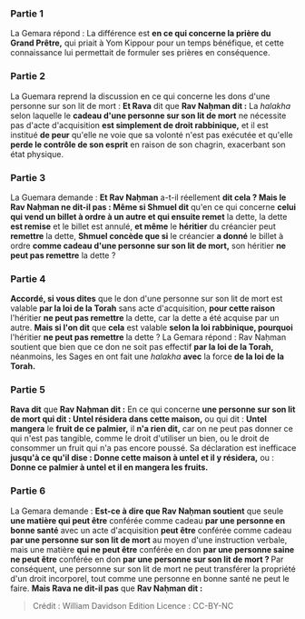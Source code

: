 
### Partie 1
La Gemara répond : La différence est <b>en ce qui concerne la prière du Grand Prêtre,</b> qui priait à Yom Kippour pour un temps bénéfique, et cette connaissance lui permettait de formuler ses prières en conséquence.

### Partie 2
La Guemara reprend la discussion en ce qui concerne les dons d'une personne sur son lit de mort : <b>Et Rava</b> dit que <b>Rav Naḥman dit :</b> La <i>halakha</i> selon laquelle le <b>cadeau d'une personne sur son lit de mort</b> ne nécessite pas d'acte d'acquisition <b>est simplement de droit rabbinique,</b> et il est institué <b>de peur</b> qu'elle ne voie que sa volonté n'est pas exécutée et qu'elle <b>perde le contrôle de son esprit</b> en raison de son chagrin, exacerbant son état physique.

### Partie 3
La Guemara demande : <b>Et Rav Naḥman</b> a-t-il réellement <b>dit cela ? Mais le Rav Naḥman ne dit-il pas : Même si Shmuel dit</b> qu'en ce qui concerne <b>celui qui vend un billet à ordre à un autre et qui ensuite remet</b> la dette, la dette <b>est remise</b> et le billet est annulé, <b>et même</b> le <b>héritier</b> du créancier peut <b>remettre</b> la dette, <b>Shmuel concède que si</b> le créancier <b>a donné</b> le billet à ordre <b>comme cadeau d'une personne sur son lit de mort,</b> son héritier <b>ne peut pas remettre</b> la dette ?

### Partie 4
<b>Accordé, si vous dites</b> que le don d'une personne sur son lit de mort est valable <b>par la loi de la Torah</b> sans acte d'acquisition, <b>pour cette raison</b> l'héritier <b>ne peut pas remettre</b> la dette, car la dette a été acquise par un autre. <b>Mais si l'on dit</b> que <b>cela</b> est valable <b>selon la loi rabbinique, pourquoi</b> l'héritier <b>ne peut pas remettre</b> la dette ? La Gemara répond : Rav Naḥman soutient que bien que ce don ne soit pas effectif <b>par la loi de la Torah,</b> néanmoins, les Sages en ont fait</b> une <i>halakha</i> <b>avec</b> la force <b>de la loi de la Torah.</b>

### Partie 5
<b>Rava dit</b> que <b>Rav Naḥman dit :</b> En ce qui concerne <b>une personne sur son lit de mort qui dit : Untel résidera dans cette maison,</b> ou qui dit : <b>Untel mangera</b> le <b>fruit de ce palmier,</b> il <b>n'a rien dit,</b> car on ne peut pas donner ce qui n'est pas tangible, comme le droit d'utiliser un bien, ou le droit de consommer un fruit qui n'a pas encore poussé. Sa déclaration est inefficace <b>jusqu'à ce qu'il dise : Donne cette maison à untel et il y résidera,</b> ou : <b>Donne ce palmier à untel et il en mangera les fruits.</b>

### Partie 6
La Gemara demande : <b>Est-ce à dire que Rav Naḥman soutient</b> que seule <b>une matière qui peut être</b> conférée comme cadeau <b>par une personne en bonne santé</b> avec un acte d'acquisition <b>peut être</b> conférée comme cadeau <b>par une personne sur son lit de mort</b> au moyen d'une instruction verbale, mais une matière <b>qui ne peut être</b> conférée en don <b>par une personne saine ne peut être</b> conférée en don <b>par une personne sur son lit de mort ? </b> Par conséquent, une personne sur son lit de mort ne peut transférer la propriété d'un droit incorporel, tout comme une personne en bonne santé ne peut le faire. <b>Mais Rava ne dit-il pas</b> que <b>Rav Naḥman dit :</b>

>Crédit : William Davidson Edition
>Licence : CC-BY-NC